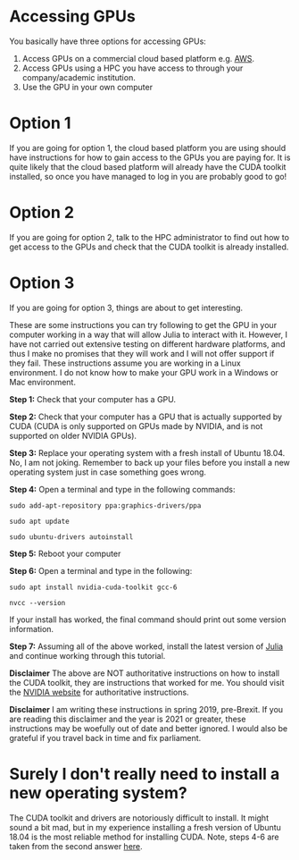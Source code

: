 #  Accessing GPUs

You basically have three options for accessing GPUs:

1. Access GPUs on a commercial cloud based platform e.g. [AWS](https://aws.amazon.com/).
2. Access GPUs using a HPC you have access to through your company/academic institution.
3. Use the GPU in your own computer

# Option 1

If you are going for option 1, the cloud based platform you are using should have instructions for how to gain access to the GPUs you are paying for. It is quite likely that the cloud based platform will already have the CUDA toolkit installed, so once you have managed to log in you are probably good to go!

# Option 2

If you are going for option 2, talk to the HPC administrator to find out how to get access to the GPUs and check that the CUDA toolkit is already installed.

# Option 3

If you are going for option 3, things are about to get interesting.

These are some instructions you can try following to get the GPU in your computer working in a way that will allow Julia to interact with it. However, I have not carried out extensive testing on different hardware platforms, and thus I make no promises that they will work and I will not offer support if they fail. These instructions assume you are working in a Linux environment. I do not know how to make your GPU work in a Windows or Mac environment.

**Step 1:** Check that your computer has a GPU.

**Step 2:** Check that your computer has a GPU that is actually supported by CUDA (CUDA is only supported on GPUs made by NVIDIA, and is not supported on older NVIDIA GPUs).

**Step 3:** Replace your operating system with a fresh install of Ubuntu 18.04. No, I am not joking. Remember to back up your files before you install a new operating system just in case something goes wrong.

**Step 4:** Open a terminal and type in the following commands:

```
sudo add-apt-repository ppa:graphics-drivers/ppa

sudo apt update

sudo ubuntu-drivers autoinstall

```

**Step 5:** Reboot your computer

**Step 6:** Open a terminal and type in the following:

```
sudo apt install nvidia-cuda-toolkit gcc-6

nvcc --version

```

If your install has worked, the final command should print out some version information.

**Step 7:** Assuming all of the above worked, install the latest version of [Julia](https://julialang.org/downloads/) and continue working through this tutorial.

**Disclaimer** The above are NOT authoritative instructions on how to install the CUDA toolkit, they are instructions that worked for me. You should visit the [NVIDIA website](https://docs.nvidia.com/cuda/cuda-installation-guide-linux/index.html) for authoritative instructions.

**Disclaimer** I am writing these instructions in spring 2019, pre-Brexit. If you are reading this disclaimer and the year is 2021 or greater, these instructions may be woefully out of date and better ignored. I would also be grateful if you travel back in time and fix parliament.

# Surely I don't really need to install a new operating system?

The CUDA toolkit and drivers are notoriously difficult to install. It might sound a bit mad, but in my experience installing a fresh version of Ubuntu 18.04 is the most reliable method for installing CUDA. Note, steps 4-6 are taken from the second answer [here](https://askubuntu.com/questions/1028830/how-do-i-install-cuda-on-ubuntu-18-04).
